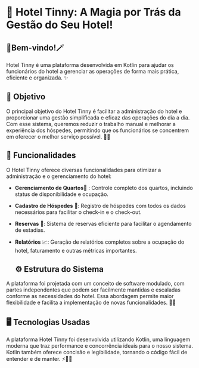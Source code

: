 # 🏨 Hotel Tinny: A Magia por Trás da Gestão do Seu Hotel!

 ## 🌟Bem-vindo!🪄
Hotel Tinny é uma plataforma desenvolvida em Kotlin para ajudar os funcionários do hotel a gerenciar as operações de forma mais prática, eficiente e organizada. ✨

## 🚀 Objetivo
O principal objetivo do Hotel Tinny é facilitar a administração do hotel e proporcionar uma gestão simplificada e eficaz das operações do dia a dia. Com esse sistema, queremos reduzir o trabalho manual e melhorar a experiência dos hóspedes, permitindo que os funcionários se concentrem em oferecer o melhor serviço possível. 🏨💼

## 🔧 Funcionalidades
O Hotel Tinny oferece diversas funcionalidades para otimizar a administração e o gerenciamento do hotel:

- **Gerenciamento de Quartos**🚨 : Controle completo dos quartos, incluindo status de disponibilidade e ocupação.

- **Cadastro de Hóspedes** 👥: Registro de hóspedes com todos os dados necessários para facilitar o check-in e o check-out.

- **Reservas** 📝: Sistema de reservas eficiente para facilitar o agendamento de estadias.

- **Relatórios** 📈: Geração de relatórios completos sobre a ocupação do hotel, faturamento e outras métricas importantes.
  ## ⚙️ Estrutura do Sistema
A plataforma foi projetada com um conceito de software modulado, com partes independentes que podem ser facilmente mantidas e escaladas conforme as necessidades do hotel. Essa abordagem permite maior flexibilidade e facilita a implementação de novas funcionalidades. 🔄🔧

## 🖥️ Tecnologias Usadas
A plataforma Hotel Tinny foi desenvolvida utilizando Kotlin, uma linguagem moderna que traz performance e concorrência ideais para o nosso sistema. Kotlin também oferece concisão e legibilidade, tornando o código fácil de entender e de manter. ⚡👨‍💻
